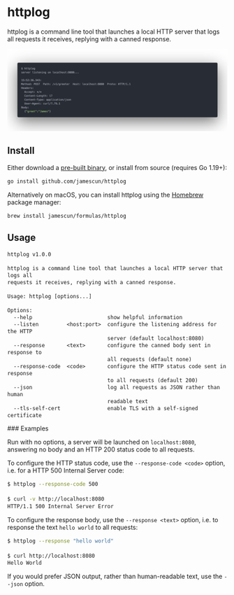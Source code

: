 # httplog

httplog is a command line tool that launches a local HTTP server that logs all requests it receives, replying with a canned response.

<img src="extra/screenshot.png" width="678" alt="screenshot of httplog">

## Install

Either download a [pre-built binary](https://github.com/jamescun/httplog/releases), or install from source (requires Go 1.19+):

```sh
go install github.com/jamescun/httplog
```

Alternatively on macOS, you can install httplog using the [Homebrew](https://brew.sh) package manager:

```sh
brew install jamescun/formulas/httplog
```

## Usage

```
httplog v1.0.0

httplog is a command line tool that launches a local HTTP server that logs all
requests it receives, replying with a canned response.

Usage: httplog [options...]

Options:
  --help                        show helpful information
  --listen         <host:port>  configure the listening address for the HTTP
                                server (default localhost:8080)
  --response       <text>       configure the canned body sent in response to
                                all requests (default none)
  --response-code  <code>       configure the HTTP status code sent in response
                                to all requests (default 200)
  --json                        log all requests as JSON rather than human
                                readable text
  --tls-self-cert               enable TLS with a self-signed certificate
```

### Examples

Run with no options, a server will be launched on `localhost:8080`, answering no body and an HTTP 200 status code to all requests.

To configure the HTTP status code, use the `--response-code <code>` option, i.e. for a HTTP 500 Internal Server code:

```sh
$ httplog --response-code 500

$ curl -v http://localhost:8080
HTTP/1.1 500 Internal Server Error
```

To configure the response body, use the `--response <text>` option, i.e. to response the text `hello world` to all requests:

```sh
$ httplog --response "hello world"

$ curl http://localhost:8080
Hello World
```

If you would prefer JSON output, rather than human-readable text, use the `--json` option.
